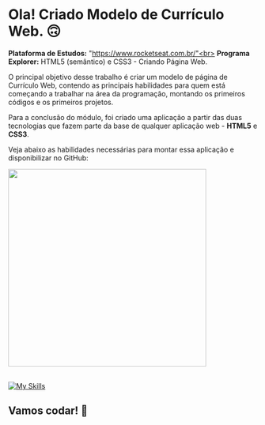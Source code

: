 # Ola! Criado Modelo de Currículo Web. 🙃

<strong>Plataforma de Estudos:</strong> "https://www.rocketseat.com.br/"<br>
<strong>Programa Explorer:</strong> HTML5 (semântico) e CSS3 - Criando Página Web.

O principal objetivo desse trabalho é criar um modelo de página de Currículo Web, contendo as principais habilidades para quem está começando a trabalhar na área da programação, montando os primeiros códigos e os primeiros projetos.

Para a conclusão do módulo, foi criado uma aplicação a partir das duas tecnologias que fazem parte da base de qualquer aplicação web - <strong>HTML5</strong> e <strong>CSS3</strong>.

Veja abaixo as habilidades necessárias para montar essa aplicação e disponibilizar no GitHub: </br>

<div align="left">
<img src="https://user-images.githubusercontent.com/25811685/178155455-33b34b43-8e9a-4a0a-97d0-60797cdd174e.png" width="400px" />
</div>
</br>

[![My Skills](https://skillicons.dev/icons?i=html,css,git)](https://skillicons.dev)

## Vamos codar! 🚀
